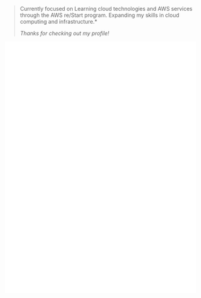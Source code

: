 > Currently focused on Learning cloud technologies and AWS services through the AWS re/Start program. Expanding my skills in cloud computing and infrastructure.*
>  
> *Thanks for checking out my profile!*

<img align="center" src="https://github.com/Adztrz/Adztrz/blob/main/github-metrics.svg" alt="GitHub Metrics">

